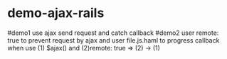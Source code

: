 # demo-ajax-rails
#demo1 
use ajax send request and catch callback 
#demo2 
user remote: true to prevent request by ajax and user file.js.haml to progress callback 
when use (1) $ajax() and (2)remote: true => (2) -> (1)
